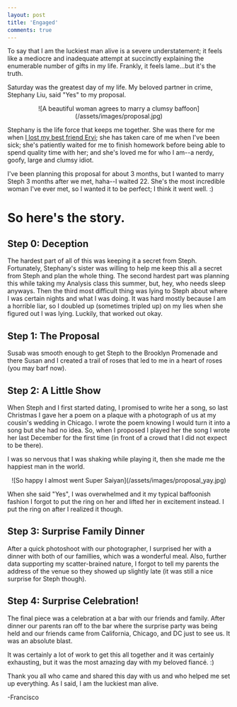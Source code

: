 ```yaml
---
layout: post
title: 'Engaged'
comments: true
---
```


To say that I am the luckiest man alive is a severe understatement; it feels like a mediocre and inadequate attempt at succinctly explaining the enumerable number of gifts in my life. Frankly, it feels lame...but it's the truth. 

Saturday was the greatest day of my life. My beloved partner in crime, Stephany Liu, said "Yes" to my proposal.

<center>
![A beautiful woman agrees to marry a clumsy baffoon](/assets/images/proposal.jpg)
</center>

Stephany is the life force that keeps me together. She was there for me when [I lost my best friend Ervi](https://www.linkedin.com/pulse/mentor-who-shaped-me-what-i-learned-from-child-whose-life-arceo?trk=prof-post); she has taken care of me when I've been sick; she's patiently waited for me to finish homework before being able to spend quality time with her; and she's loved me for who I am--a nerdy, goofy, large and clumsy idiot.

I've been planning this proposal for about 3 months, but I wanted to marry Steph 3 months after we met, haha--I waited 22. She's the most incredible woman I've ever met, so I wanted it to be perfect; I think it went well. :)

# So here's the story.

## Step 0: Deception

The hardest part of all of this was keeping it a secret from Steph. Fortunately, Stephany's sister was willing to help me keep this all a secret from Steph and plan the whole thing. The second hardest part was planning this while taking my Analysis class this summer, but, hey, who needs sleep anyways. Then the third most difficult thing was lying to Steph about where I was certain nights and what I was doing. It was hard mostly because I am a horrible liar, so I doubled up (sometimes tripled up) on my lies when she figured out I was lying. Luckily, that worked out okay.

## Step 1: The Proposal

Susab was smooth enough to get Steph to the Brooklyn Promenade and there Susan and I created a trail of roses that led to me in a heart of roses (you may barf now). 

## Step 2: A Little Show

When Steph and I first started dating, I promised to write her a song, so last Christmas I gave her a poem on a plaque with a photograph of us at my cousin's wedding in Chicago. I wrote the poem knowing I would turn it into a song but she had no idea. So, when I proposed I played her the song I wrote her last December for the first time (in front of a crowd that I did not expect to be there). 

I was so nervous that I was shaking while playing it, then she made me the happiest man in the world. 

<center>
![So happy I almost went Super Saiyan](/assets/images/proposal_yay.jpg)
</center>

When she said "Yes", I was overwhelmed and it my typical baffoonish fashion I forgot to put the ring on her and lifted her in excitement instead. I put the ring on after I realized it though.

## Step 3: Surprise Family Dinner

After a quick photoshoot with our photographer, I surprised her with a dinner with both of our famillies, which was a wonderful meal. Also, further data supporting my scatter-brained nature, I forgot to tell my parents the address of the venue so they showed up slightly late (it was still a nice surprise for Steph though).

## Step 4: Surprise Celebration!

The final piece was a celebration at a bar with our friends and family. After dinner our parents ran off to the bar where the surprise party was being held and our friends came from California, Chicago, and DC just to see us. It was an absolute blast. 

It was certainly a lot of work to get this all together and it was certainly exhausting, but it was the most amazing day with my beloved fiancé. :) 

Thank you all who came and shared this day with us and who helped me set up everything. As I said, I am the luckiest man alive.

-Francisco